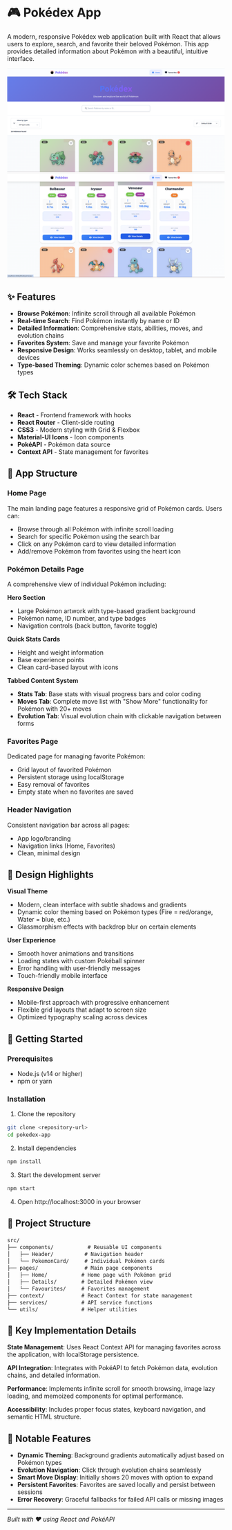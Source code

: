 # 🎮 Pokédex App

A modern, responsive Pokédex web application built with React that allows users to explore, search, and favorite their beloved Pokémon. This app provides detailed information about Pokémon with a beautiful, intuitive interface.

![Pokédex App Screenshot](./screenshots/app-HomePage1.png)
![Pokédex App Screenshot](./screenshots/app-HomePage2.png)

## ✨ Features

- **Browse Pokémon**: Infinite scroll through all available Pokémon
- **Real-time Search**: Find Pokémon instantly by name or ID
- **Detailed Information**: Comprehensive stats, abilities, moves, and evolution chains
- **Favorites System**: Save and manage your favorite Pokémon
- **Responsive Design**: Works seamlessly on desktop, tablet, and mobile devices
- **Type-based Theming**: Dynamic color schemes based on Pokémon types

## 🛠️ Tech Stack

- **React** - Frontend framework with hooks
- **React Router** - Client-side routing
- **CSS3** - Modern styling with Grid & Flexbox
- **Material-UI Icons** - Icon components
- **PokéAPI** - Pokémon data source
- **Context API** - State management for favorites

## 📱 App Structure

### **Home Page**
The main landing page features a responsive grid of Pokémon cards. Users can:
- Browse through all Pokémon with infinite scroll loading
- Search for specific Pokémon using the search bar
- Click on any Pokémon card to view detailed information
- Add/remove Pokémon from favorites using the heart icon

### **Pokémon Details Page**
A comprehensive view of individual Pokémon including:

**Hero Section**
- Large Pokémon artwork with type-based gradient background
- Pokémon name, ID number, and type badges
- Navigation controls (back button, favorite toggle)

**Quick Stats Cards**
- Height and weight information
- Base experience points
- Clean card-based layout with icons

**Tabbed Content System**
- **Stats Tab**: Base stats with visual progress bars and color coding
- **Moves Tab**: Complete move list with "Show More" functionality for Pokémon with 20+ moves
- **Evolution Tab**: Visual evolution chain with clickable navigation between forms

### **Favorites Page**
Dedicated page for managing favorite Pokémon:
- Grid layout of favorited Pokémon
- Persistent storage using localStorage
- Easy removal of favorites
- Empty state when no favorites are saved

### **Header Navigation**
Consistent navigation bar across all pages:
- App logo/branding
- Navigation links (Home, Favorites)
- Clean, minimal design

## 🎨 Design Highlights

**Visual Theme**
- Modern, clean interface with subtle shadows and gradients
- Dynamic color theming based on Pokémon types (Fire = red/orange, Water = blue, etc.)
- Glassmorphism effects with backdrop blur on certain elements

**User Experience**
- Smooth hover animations and transitions
- Loading states with custom Pokéball spinner
- Error handling with user-friendly messages
- Touch-friendly mobile interface

**Responsive Design**
- Mobile-first approach with progressive enhancement
- Flexible grid layouts that adapt to screen size
- Optimized typography scaling across devices

## 🚀 Getting Started

### Prerequisites
- Node.js (v14 or higher)
- npm or yarn

### Installation

1. Clone the repository
```bash
git clone <repository-url>
cd pokedex-app
```

2. Install dependencies
```bash
npm install
```

3. Start the development server
```bash
npm start
```

4. Open http://localhost:3000 in your browser

## 📂 Project Structure

```
src/
├── components/           # Reusable UI components
│   ├── Header/          # Navigation header
│   └── PokemonCard/     # Individual Pokémon cards
├── pages/               # Main page components
│   ├── Home/           # Home page with Pokémon grid
│   ├── Details/        # Detailed Pokémon view
│   └── Favourites/     # Favorites management
├── context/            # React Context for state management
├── services/           # API service functions
└── utils/              # Helper utilities
```

## 🔧 Key Implementation Details

**State Management**: Uses React Context API for managing favorites across the application, with localStorage persistence.

**API Integration**: Integrates with PokéAPI to fetch Pokémon data, evolution chains, and detailed information.

**Performance**: Implements infinite scroll for smooth browsing, image lazy loading, and memoized components for optimal performance.

**Accessibility**: Includes proper focus states, keyboard navigation, and semantic HTML structure.

## 🌟 Notable Features

- **Dynamic Theming**: Background gradients automatically adjust based on Pokémon types
- **Evolution Navigation**: Click through evolution chains seamlessly
- **Smart Move Display**: Initially shows 20 moves with option to expand
- **Persistent Favorites**: Favorites are saved locally and persist between sessions
- **Error Recovery**: Graceful fallbacks for failed API calls or missing images

---

*Built with ❤️ using React and PokéAPI*
